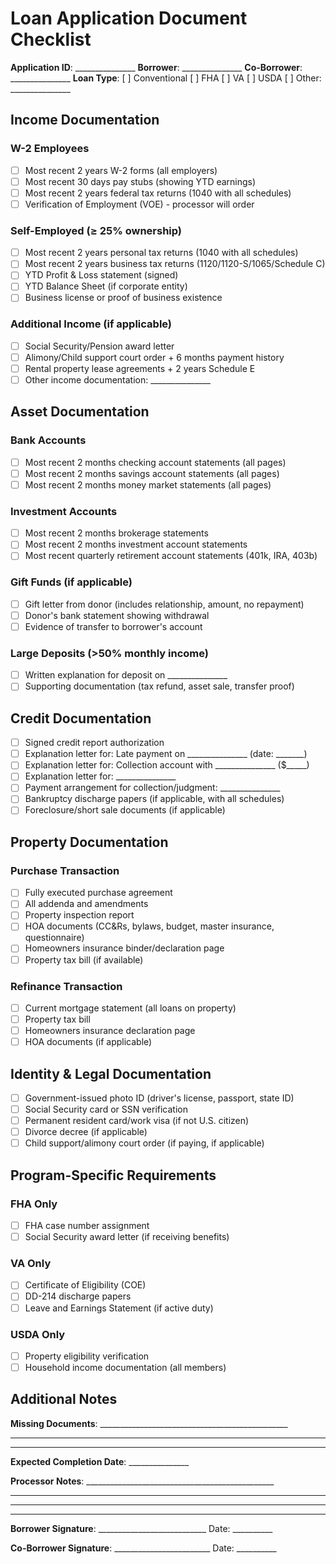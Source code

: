 # Loan Application Document Checklist

**Application ID**: _______________
**Borrower**: _______________
**Co-Borrower**: _______________
**Loan Type**: [ ] Conventional [ ] FHA [ ] VA [ ] USDA [ ] Other: _______________

## Income Documentation

### W-2 Employees
- [ ] Most recent 2 years W-2 forms (all employers)
- [ ] Most recent 30 days pay stubs (showing YTD earnings)
- [ ] Most recent 2 years federal tax returns (1040 with all schedules)
- [ ] Verification of Employment (VOE) - processor will order

### Self-Employed (≥ 25% ownership)
- [ ] Most recent 2 years personal tax returns (1040 with all schedules)
- [ ] Most recent 2 years business tax returns (1120/1120-S/1065/Schedule C)
- [ ] YTD Profit & Loss statement (signed)
- [ ] YTD Balance Sheet (if corporate entity)
- [ ] Business license or proof of business existence

### Additional Income (if applicable)
- [ ] Social Security/Pension award letter
- [ ] Alimony/Child support court order + 6 months payment history
- [ ] Rental property lease agreements + 2 years Schedule E
- [ ] Other income documentation: _______________

## Asset Documentation

### Bank Accounts
- [ ] Most recent 2 months checking account statements (all pages)
- [ ] Most recent 2 months savings account statements (all pages)
- [ ] Most recent 2 months money market statements (all pages)

### Investment Accounts
- [ ] Most recent 2 months brokerage statements
- [ ] Most recent 2 months investment account statements
- [ ] Most recent quarterly retirement account statements (401k, IRA, 403b)

### Gift Funds (if applicable)
- [ ] Gift letter from donor (includes relationship, amount, no repayment)
- [ ] Donor's bank statement showing withdrawal
- [ ] Evidence of transfer to borrower's account

### Large Deposits (>50% monthly income)
- [ ] Written explanation for deposit on _______________
- [ ] Supporting documentation (tax refund, asset sale, transfer proof)

## Credit Documentation

- [ ] Signed credit report authorization
- [ ] Explanation letter for: Late payment on _______________ (date: _______)
- [ ] Explanation letter for: Collection account with _______________ ($_____)
- [ ] Explanation letter for: _______________
- [ ] Payment arrangement for collection/judgment: _______________
- [ ] Bankruptcy discharge papers (if applicable, with all schedules)
- [ ] Foreclosure/short sale documents (if applicable)

## Property Documentation

### Purchase Transaction
- [ ] Fully executed purchase agreement
- [ ] All addenda and amendments
- [ ] Property inspection report
- [ ] HOA documents (CC&Rs, bylaws, budget, master insurance, questionnaire)
- [ ] Homeowners insurance binder/declaration page
- [ ] Property tax bill (if available)

### Refinance Transaction
- [ ] Current mortgage statement (all loans on property)
- [ ] Property tax bill
- [ ] Homeowners insurance declaration page
- [ ] HOA documents (if applicable)

## Identity & Legal Documentation

- [ ] Government-issued photo ID (driver's license, passport, state ID)
- [ ] Social Security card or SSN verification
- [ ] Permanent resident card/work visa (if not U.S. citizen)
- [ ] Divorce decree (if applicable)
- [ ] Child support/alimony court order (if paying, if applicable)

## Program-Specific Requirements

### FHA Only
- [ ] FHA case number assignment
- [ ] Social Security award letter (if receiving benefits)

### VA Only
- [ ] Certificate of Eligibility (COE)
- [ ] DD-214 discharge papers
- [ ] Leave and Earnings Statement (if active duty)

### USDA Only
- [ ] Property eligibility verification
- [ ] Household income documentation (all members)

## Additional Notes

**Missing Documents**: _______________________________________________
________________________________________________________________
________________________________________________________________

**Expected Completion Date**: _______________

**Processor Notes**: _______________________________________________
________________________________________________________________
________________________________________________________________

---

**Borrower Signature**: ___________________________ Date: __________

**Co-Borrower Signature**: ________________________ Date: __________
